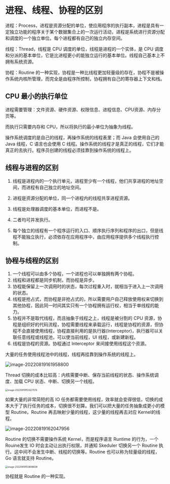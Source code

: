 # 进程、线程、协程的区别

进程：Process，进程是资源分配的单位，使应用程序的执行副本，进程是具有一定独立功能的程序关于某个数据集合上的一次运行活动，进程是系统进行资源分配和调度的一个独立单位。每个进程都有自己的独立内存空间。

线程：Thread，线程是 CPU 调度的单位，线程是进程的一个实体，是 CPU 调度和分派的基本单位，它是比进程更小的能独立运行的基本单位。线程自己基本上不拥有系统资源。

协程：Routine 的一种实现，协程是一种比线程更加轻量级的存在，协程不是被操作系统内核所管理，而完全是由程序所控制，协程拥有自己的寄存器上下文和栈。

## CPU 最小的执行单位

进程需要管理：文件资源、硬件资源、权限信息、进程信息、CPU资源、内存分页等。

而执行只需要内存和 CPU，所以将执行的最小单位为抽象为线程。

操作系统调度的是自己的线程，再操作系统的线程表里；而 Java 会使用自己的 Java 线程，C 语言也会使用 C 线程。操作系统的线程才是真正的线程，它们才能真正的去执行。程序员创建的线程必须挂靠到操作系统的线程上。

## 线程与进程的区别

1. 线程是进程内的一个执行单元，进程至少有一个线程，他们共享进程的地址空间，而进程有自己独立的地址空间。

2. 进程是资源分配的单位，同一个进程内的线程共享进程资源。
3. 线程是处理器调度的基本单位，而进程不是。
4. 二者均可并发执行。
5. 每个独立的线程有一个程序运行的入口、顺序执行序列和程序的出口，但是线程不能独立执行，必须依存在应用程序中，由应用程序提供多个线程执行控制。

## 协程与线程的区别

1. 一个线程可以由多个协程，一个进程也可以单独拥有两个协程。
2. 线程和进程都是同步机制，而协程是异步。
3. 协程能保留上一次调用时的状态，每次过程重入时，就相当于进入上一次调用的状态。
4. 线程是抢占式，而协程是非抢占式的，所以需要用户自己释放使用权来切换到其他协程，因此同一时间其实只有一个协程拥有运行权，相当于单线程的能力。
5. 协程并不是取代线程，而且抽象于线程之上，线程是被分割的 CPU 资源，协程是组织好的代码流程，协程需要线程来承载运行，线程是协程的资源，但协程不会直接使用线程，协程直接利用的是执行器(Interceptor)，执行器可以关联任意线程或线程池，可以使当前线程，UI 线程，或新建新程。
6. 线程是协程的资源。协程通过 Interceptor 来间接使用线程这个资源。

大量的任务使用线程池中的线程，线程再挂靠到操作系统的线程上。

![image-20220819161958800](https://studynote-images.oss-cn-hangzhou.aliyuncs.com/Task-Threads-OsThread.png)



Thread 切换的成本比较高：内核需要中断、保存当前线程的状态、操作系统调度、加载 CPU 状态、中断、切换另一个线程。

<img src="https://studynote-images.oss-cn-hangzhou.aliyuncs.com/Kernel-Thread.png" alt="image-20220819153427074" style="zoom:50%;" />

如果大量的非常简短的高 IO 任务都需要使用线程，效率就会变得很低，切换的成本大于了执行任务的成本，切换很不划算。我们可以把大量的任务抽象成更小的模型 Routine，Routine 再去映射少量的线程，这少量的线程再去对应 Kernel的线程。

![image-20220819162047956](https://studynote-images.oss-cn-hangzhou.aliyuncs.com/Task-Routine-Threads-OsThread.png)

Routine 的切换不需要操作系统 Kernel，而是程序语言 Runtime 的行为，一个 Rouine发生 IO 时会主动让出执行权限，并通知 Skeduler 切换另一个 Routine 执行。这中间不会发生中断、线程的切换等。Routine 也可以称为轻量级的线程，Go 语言就支持 Routine。

<img src="https://studynote-images.oss-cn-hangzhou.aliyuncs.com/Kernel-Routine.png" alt="image-20220819153606638" style="zoom:50%;" />

协程就是 Routine 的一种实现。